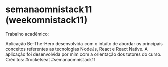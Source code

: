 # semanaomnistack11 (weekomnistack11)

Trabalho acadêmico:

Aplicação Be-The-Hero desenvolvida com o intuito de abordar os principais conceitos referentes as tecnologias NodeJs, React e React Native.
A aplicação foi desenvolvida por mim com a orientação dos tutores do curso.
Créditos: #rocketseat #semanaomnistack11

